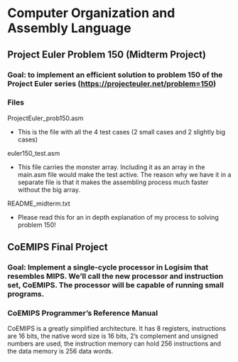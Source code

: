 # Computer Organization and Assembly Language

## Project Euler Problem 150 (Midterm Project)
### Goal: to implement an efficient solution to problem 150 of the Project Euler series (https://projecteuler.net/problem=150)

### Files
ProjectEuler_prob150.asm 
* This is the file with all the 4 test cases (2 small cases and 2 slightly big cases)

euler150_test.asm 
* This file carries the monster array. Including it as an array in the main.asm file would make the test active. The reason why we have it in a separate file is that it makes the assembling process much faster without the big array.

README_midterm.txt 
* Please read this for an in depth explanation of my process to solving problem 150! 

## CoEMIPS Final Project

### Goal: Implement a single-cycle processor in Logisim that resembles MIPS. We’ll call the new processor and instruction set, CoEMIPS. The processor will be capable of running small programs.

### CoEMIPS Programmer’s Reference Manual
CoEMIPS is a greatly simplified architecture. It has 8 registers, instructions are 16 bits, the native word size
is 16 bits, 2’s complement and unsigned numbers are used, the instruction memory can hold 256 instructions
and the data memory is 256 data words.
